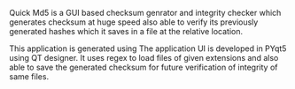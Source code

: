 Quick Md5 is a GUI based checksum genrator and integrity checker which generates checksum at huge speed also able to verify its previously generated hashes which it saves in a file at the relative location.

This application is generated using The application UI is developed in PYqt5 using QT designer. It uses regex to load files of given extensions and also able to save the generated checksum for future verification of integrity of same files.
